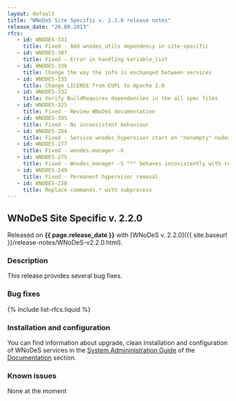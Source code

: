 ```yaml
---
layout: default
title: "WNoDeS Site Specific v. 2.2.0 release notes"
release_date: "20.09.2013"
rfcs:
   - id: WNODES-331
     title: Fixed - Add wnodes_utils dependency in site-specific 
   - id: WNODES-307
     title: Fixed - Error in handling Variable_list
   - id: WNODES-336
     title: Change the way the info is exchanged between services
   - id: WNODES-335
     title: Change LICENSE from EUPL to Apache 2.0
   - id: WNODES-332
     title: Verify BuildRequires dependencies in the all spec files
   - id: WNODES-325
     title: Fixed - Review WNoDeS documentation
   - id: WNODES-305
     title: Fixed - Ns inconsistent behaviour
   - id: WNODES-284
     title: Fixed - Service wnodes_hypervisor start on "nonempty" nodes
   - id: WNODES-277
     title: Fixed - wnodes-manager -X
   - id: WNODES-275
     title: Fixed - Wnodes_manager -S "*" behaves incosistently with respect to -s "*"
   - id: WNODES-249
     title: Fixed - Permanent hypervisor removal
   - id: WNODES-220
     title: Replace commands.* with subprocess
---
```


## WNoDeS Site Specific v. 2.2.0

Released on **{{ page.release_date }}** with [WNoDeS v. 2.2.0]({{ site.baseurl }}/release-notes/WNoDeS-v2.2.0.html).

### Description

This release provides several bug fixes.

### Bug fixes

{% include list-rfcs.liquid %}

### Installation and configuration

You can find information about upgrade, clean installation and configuration of WNoDeS services in the [System Admininistration Guide][wnodes-sysadmin-guide] of the [Documentation][wnodes-documentation] section.

### Known issues

None at the moment

[wnodes-documentation]: {{site.baseurl}}/documentation.html
[wnodes-sysadmin-guide]: {{site.baseurl}}/documentation/sysadmin-guide/2.2.0

